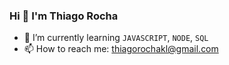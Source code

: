 ### Hi 👋 I'm Thiago Rocha

- 🌱 I’m currently learning `JAVASCRIPT`, `NODE`, `SQL`
- 📫 How to reach me: thiagorochakl@gmail.com
